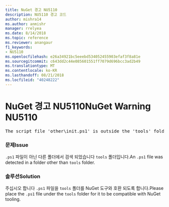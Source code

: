 ```yaml
---
title: NuGet 경고 NU5110
description: NU5110 경고 코드
author: mishra14
ms.author: anmishr
manager: rrelyea
ms.date: 8/14/2018
ms.topic: reference
ms.reviewer: anangaur
f1_keywords:
- NU5110
ms.openlocfilehash: e26a34921bc5eeebd534052455903efaf3f8a81e
ms.sourcegitcommit: c643dd2c44e085601551ff7079d696bcc3ad2b49
ms.translationtype: MT
ms.contentlocale: ko-KR
ms.lasthandoff: 08/21/2018
ms.locfileid: "40248222"
---
```

# <a name="nuget-warning-nu5110"></a><span data-ttu-id="c47cd-103">NuGet 경고 NU5110</span><span class="sxs-lookup"><span data-stu-id="c47cd-103">NuGet Warning NU5110</span></span>
<pre>The script file 'other\init.ps1' is outside the 'tools' folder and hence will not be executed during installation of this package. Move it into the 'tools' folder.</pre>

### <a name="issue"></a><span data-ttu-id="c47cd-104">문제</span><span class="sxs-lookup"><span data-stu-id="c47cd-104">Issue</span></span>

<span data-ttu-id="c47cd-105">`.ps1` 파일이 아닌 다른 폴더에서 검색 되었습니다 `tools` 폴더입니다.</span><span class="sxs-lookup"><span data-stu-id="c47cd-105">An `.ps1` file was detected in a folder other than `tools` folder.</span></span>


### <a name="solution"></a><span data-ttu-id="c47cd-106">솔루션</span><span class="sxs-lookup"><span data-stu-id="c47cd-106">Solution</span></span>

<span data-ttu-id="c47cd-107">주십시오 합니다 `.ps1` 파일을 `tools` 폴더를 NuGet 도구와 호환 되도록 합니다.</span><span class="sxs-lookup"><span data-stu-id="c47cd-107">Please place the `.ps1`  file under the `tools` folder for it to be compatible with NuGet tooling.</span></span>

